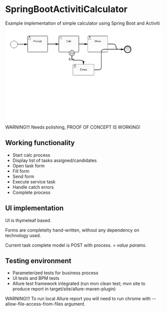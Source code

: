 # SpringBootActivitiCalculator

Example implementation of simple calculator using Spring Boot and Activiti

![Image of process](src/main/resources/processes/calc.png)

WARNING!!! Needs polishing, PROOF OF CONCEPT IS WORKING!

## Working functionality

  * Start calc process
  * Display list of tasks assigned/candidates
  * Open task form
  * Fill form
  * Send form
  * Execute service task
  * Handle catch errors
  * Complete process

## UI implementation

UI is thymeleaf based.

Forms are completelty hand-written, without any dependency on technology used.

Current task complete model is POST with process.<var> = value params.

## Testing environment

  * Parameterized tests for business process
  * UI tests and BPM tests
  * Allure test framework integrated (run mvn clean test; mvn site to produce report in target/site/allure-maven-plugin)

WARNING!!!
To run local Allure report you will need to run chrome with  --allow-file-access-from-files argument.


